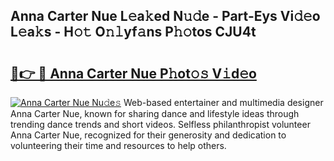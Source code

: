 ## Anna Carter Nue L𝚎a𝚔ed N𝚞𝚍e - Part-Eys Vi𝚍𝚎o L𝚎a𝚔s - H𝚘𝚝 O𝚗𝚕yf𝚊ns P𝚑𝚘tos CJU4t

# <h2><a href="http://kf4104.oniu.top/?m=Anna+Carter+Nue">🔗👉 🔴 Anna Carter Nue P𝚑ot𝚘𝚜 V𝚒d𝚎o</a></h2>

[![Anna Carter Nue Nu𝚍e𝚜](https://i.imgur.com/0qMVB7G.gif)](http://kf4104.oniu.top/?m=Anna+Carter+Nue)
Web-based entertainer and multimedia designer Anna Carter Nue, known for sharing dance and lifestyle ideas through trending dance trends and short videos. Selfless philanthropist volunteer Anna Carter Nue, recognized for their generosity and dedication to volunteering their time and resources to help others.  
